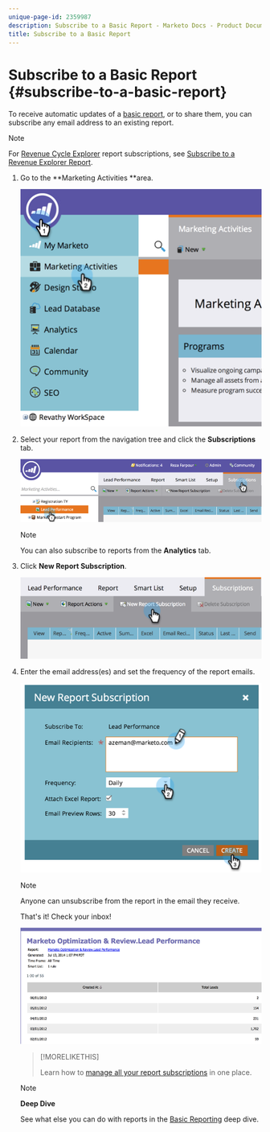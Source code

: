 ```yaml
---
unique-page-id: 2359987
description: Subscribe to a Basic Report - Marketo Docs - Product Documentation
title: Subscribe to a Basic Report
---
```


# Subscribe to a Basic Report {#subscribe-to-a-basic-report}

To receive automatic updates of a [basic report](http://docs.marketo.com/display/docs/basic+reporting), or to share them, you can subscribe any email address to an existing report.

>[!NOTE]
>
>For [Revenue Cycle Explorer](http://docs.marketo.com/display/docs/revenue+cycle+analytics) report subscriptions, see [Subscribe to a Revenue Explorer Report](../../../../product-docs/reporting/revenue-cycle-analytics/revenue-explorer/subscribe-to-a-revenue-explorer-report.md).

1. Go to the **Marketing Activities **area.

   ![](assets/image2014-9-16-10-3a31-3a54.png)

1. Select your report from the navigation tree and click the **Subscriptions** tab.

   ![](assets/image2014-9-16-10-3a32-3a1.png)

   >[!NOTE]
   >
   >You can also subscribe to reports from the **Analytics** tab.

1. Click **New Report Subscription**.

   ![](assets/image2014-9-16-10-3a32-3a24.png)

1. Enter the email address(es) and set the frequency of the report emails.

   ![](assets/image2014-9-16-10-3a32-3a31.png)

   >[!NOTE]
   >
   >Anyone can unsubscribe from the report in the email they receive.

   That's it! Check your inbox!

   ![](assets/image2014-9-16-10-3a32-3a49.png)

   >[!MORELIKETHIS]
   >
   >
   >
   >Learn how to [manage all your report subscriptions](manage-report-subscriptions.md) in one place.

   >[!NOTE]
   >
   >**Deep Dive**
   >
   >
   >See what else you can do with reports in the [Basic Reporting](http://docs.marketo.com/display/docs/basic+reporting) deep dive.

